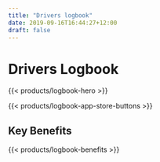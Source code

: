 ```yaml
---
title: "Drivers logbook"
date: 2019-09-16T16:44:27+12:00
draft: false
---
```


# Drivers Logbook

{{< products/logbook-hero >}}

{{< products/logbook-app-store-buttons >}}

## Key Benefits

{{< products/logbook-benefits >}}



 